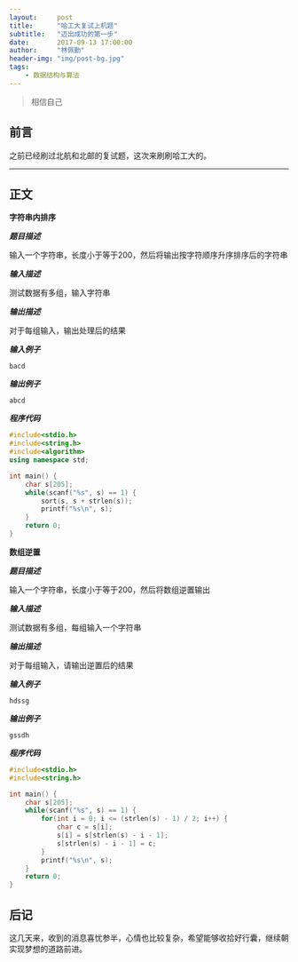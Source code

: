 ```yaml
---
layout:     post
title:      "哈工大复试上机题"
subtitle:   "迈出成功的第一步"
date:       2017-09-13 17:00:00
author:     "林佩勤"
header-img: "img/post-bg.jpg"
tags:
    - 数据结构与算法
---
```


> 相信自己
>


## 前言

之前已经刷过北航和北邮的复试题，这次来刷刷哈工大的。

---

## 正文

**字符串内排序**

***题目描述***

输入一个字符串，长度小于等于200，然后将输出按字符顺序升序排序后的字符串

***输入描述***

测试数据有多组，输入字符串

***输出描述***

对于每组输入，输出处理后的结果

***输入例子***

```
bacd
```

***输出例子***

```
abcd
```

***程序代码***

```c++
#include<stdio.h>
#include<string.h>
#include<algorithm>
using namespace std;

int main() {
    char s[205];
    while(scanf("%s", s) == 1) {
        sort(s, s + strlen(s));
        printf("%s\n", s);
    }
    return 0;
}
```
**数组逆置**

***题目描述***

输入一个字符串，长度小于等于200，然后将数组逆置输出

***输入描述***

测试数据有多组，每组输入一个字符串

***输出描述***

对于每组输入，请输出逆置后的结果

***输入例子***

```
hdssg
```

***输出例子***

```
gssdh
```

***程序代码***

```c
#include<stdio.h>
#include<string.h>

int main() {
    char s[205];
    while(scanf("%s", s) == 1) {
        for(int i = 0; i <= (strlen(s) - 1) / 2; i++) {
            char c = s[i];
            s[i] = s[strlen(s) - i - 1];
            s[strlen(s) - i - 1] = c;
        }
        printf("%s\n", s);
    }
    return 0;
}
```

## 后记

这几天来，收到的消息喜忧参半，心情也比较复杂，希望能够收拾好行囊，继续朝实现梦想的道路前进。
